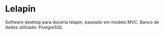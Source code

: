 # Lelapin
Software desktop para doceria lelapin, baseado em modelo MVC.
Banco de dados utilizado: PostgreSQL
